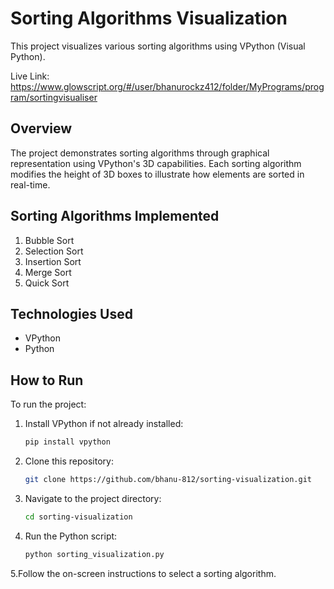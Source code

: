 # Sorting Algorithms Visualization

This project visualizes various sorting algorithms using VPython (Visual Python).

Live Link:  https://www.glowscript.org/#/user/bhanurockz412/folder/MyPrograms/program/sortingvisualiser

## Overview

The project demonstrates sorting algorithms through graphical representation using VPython's 3D capabilities. Each sorting algorithm modifies the height of 3D boxes to illustrate how elements are sorted in real-time.

## Sorting Algorithms Implemented

1. Bubble Sort
2. Selection Sort
3. Insertion Sort
4. Merge Sort
6. Quick Sort

## Technologies Used

- VPython
- Python

## How to Run

To run the project:

1. Install VPython if not already installed:
   ```bash
   pip install vpython

2. Clone this repository:
   ```bash
   git clone https://github.com/bhanu-812/sorting-visualization.git

3. Navigate to the project directory:
   ```bash
   cd sorting-visualization

4. Run the Python script:
   ```bash
   python sorting_visualization.py

5.Follow the on-screen instructions to select a sorting algorithm.


